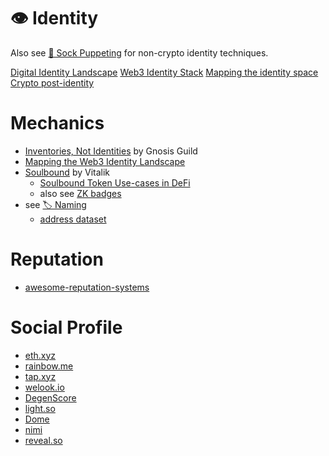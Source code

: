 # 👁 Identity

Also see [🧦 Sock Puppeting](Sock-Puppeting) for non-crypto identity techniques.

[Digital Identity Landscape](https://twitter.com/web3_Studios/status/1562036194304745475)
[Web3 Identity Stack](https://twitter.com/nichanank/status/1600484891426177026)
[Mapping the identity space](https://kermankohli.substack.com/p/mapping-the-identity-space)
[Crypto post-identity](https://goldenlight.mirror.xyz/9pS7CrQXojNy19zfP8bNW_zKh46VBvpD--IRWei4kas)

# Mechanics
- [Inventories, Not Identities](https://blog.gnosis.pm/inventories-not-identities-7da9a4ec5a3e) by Gnosis Guild
- [Mapping the Web3 Identity Landscape](https://mirror.xyz/dommy.eth/YsZmPZUxs4LsS-sS0APg25LJiFxOBnCibj2gzXFX98c)
- [Soulbound](https://vitalik.ca/general/2022/01/26/soulbound.html) by Vitalik
	- [Soulbound Token Use-cases in DeFi](https://ignasdefi.notion.site/25b0b0b1dbd841e3a26db17168d89306?v=5c52fde070374d5285070d2c2b0ba9db)
	- also see [ZK badges](Sybil-Attacks-KYC#zk-badges--zk-sbt)
- see [🏷️ Naming](Naming)
	- [address dataset](https://twitter.com/NiftyMuseum/status/1594957396786700288)

# Reputation
- [awesome-reputation-systems](https://github.com/MantisClone/awesome-reputation-systems)

# Social Profile
- [eth.xyz](https://eth.xyz/)
- [rainbow.me](https://rainbow.me/)
- [tap.xyz](https://tap.xyz/)
- [welook.io](https://welook.io/)
- [DegenScore](https://degenscore.com/)
- [light.so](https://light.so/)
- [Dome](https://www.mydome.xyz/)
- [nimi](https://nimi.io/)
- [reveal.so](https://www.reveal.so/)